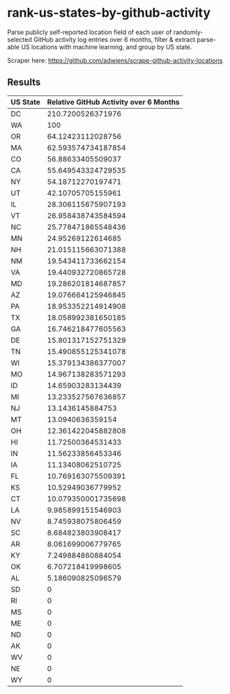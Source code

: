 # rank-us-states-by-github-activity
Parse publicly self-reported location field of each user of randomly-selected GitHub activity log entries over 6 months, filter &amp; extract parse-able US locations with machine learning, and group by US state.

Scraper here: https://github.com/adwiens/scrape-github-activity-locations

## Results

US State|Relative GitHub Activity over 6 Months
--|--
DC|210.7200526371976
WA|100
OR|64.12423112028756
MA|62.593574734187854
CO|56.88633405509037
CA|55.649543324729535
NY|54.18712270197471
UT|42.10705705155961
IL|28.306115675907193
VT|26.958438743584594
NC|25.778471865548436
MN|24.95269122614685
NH|21.015115663071388
NM|19.543411733662154
VA|19.440932720865728
MD|19.286201814687857
AZ|19.076664125946845
PA|18.953352214914908
TX|18.058992381650185
GA|16.746218477605563
DE|15.801317152751329
TN|15.490855125341078
WI|15.379134386377007
MO|14.967138283571293
ID|14.65903283134439
MI|13.233527567636857
NJ|13.1436145884753
MT|13.0940636359154
OH|12.361422045882808
HI|11.72500364531433
IN|11.56233856453346
IA|11.13408062510725
FL|10.769163075509391
KS|10.52949036779952
CT|10.079350001735698
LA|9.985899151546903
NV|8.745938075806459
SC|8.684823803908417
AR|8.061699006779765
KY|7.249884860884054
OK|6.707218419998605
AL|5.186090825096579
SD|0
RI|0
MS|0
ME|0
ND|0
AK|0
WV|0
NE|0
WY|0
